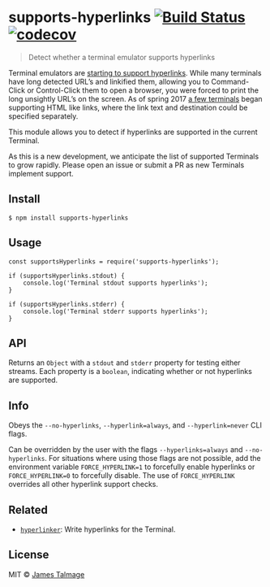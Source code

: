 supports-hyperlinks [![Build Status](https://travis-ci.org/jamestalmage/supports-hyperlinks.svg?branch=master)](https://travis-ci.org/jamestalmage/supports-hyperlinks) [![codecov](https://codecov.io/gh/jamestalmage/supports-hyperlinks/badge.svg?branch=master)](https://codecov.io/gh/jamestalmage/supports-hyperlinks?branch=master)
==========================================================================================================================================================================================================================================================================================================================================

> Detect whether a terminal emulator supports hyperlinks

Terminal emulators are [starting to support hyperlinks](https://gist.github.com/egmontkob/eb114294efbcd5adb1944c9f3cb5feda). While many terminals have long detected URL’s and linkified them, allowing you to Command-Click or Control-Click them to open a browser, you were forced to print the long unsightly URL’s on the screen. As of spring 2017 [a few terminals](https://gist.github.com/egmontkob/eb114294efbcd5adb1944c9f3cb5feda) began supporting HTML like links, where the link text and destination could be specified separately.

This module allows you to detect if hyperlinks are supported in the current Terminal.

As this is a new development, we anticipate the list of supported Terminals to grow rapidly. Please open an issue or submit a PR as new Terminals implement support.

Install
-------

    $ npm install supports-hyperlinks

Usage
-----

    const supportsHyperlinks = require('supports-hyperlinks');

    if (supportsHyperlinks.stdout) {
        console.log('Terminal stdout supports hyperlinks');
    }

    if (supportsHyperlinks.stderr) {
        console.log('Terminal stderr supports hyperlinks');
    }

API
---

Returns an `Object` with a `stdout` and `stderr` property for testing either streams. Each property is a `boolean`, indicating whether or not hyperlinks are supported.

Info
----

Obeys the `--no-hyperlinks`, `--hyperlink=always`, and `--hyperlink=never` CLI flags.

Can be overridden by the user with the flags `--hyperlinks=always` and `--no-hyperlinks`. For situations where using those flags are not possible, add the environment variable `FORCE_HYPERLINK=1` to forcefully enable hyperlinks or `FORCE_HYPERLINK=0` to forcefully disable. The use of `FORCE_HYPERLINK` overrides all other hyperlink support checks.

Related
-------

-   [`hyperlinker`](https://github.com/jamestalmage/hyperlinker): Write hyperlinks for the Terminal.

License
-------

MIT © [James Talmage](https://github.com/jamestalmage)

